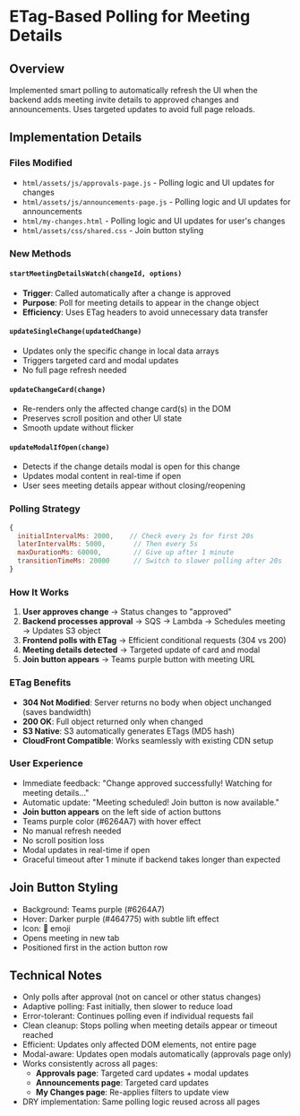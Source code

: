 # ETag-Based Polling for Meeting Details

## Overview
Implemented smart polling to automatically refresh the UI when the backend adds meeting invite details to approved changes and announcements. Uses targeted updates to avoid full page reloads.

## Implementation Details

### Files Modified
- `html/assets/js/approvals-page.js` - Polling logic and UI updates for changes
- `html/assets/js/announcements-page.js` - Polling logic and UI updates for announcements
- `html/my-changes.html` - Polling logic and UI updates for user's changes
- `html/assets/css/shared.css` - Join button styling

### New Methods

#### `startMeetingDetailsWatch(changeId, options)`
- **Trigger**: Called automatically after a change is approved
- **Purpose**: Poll for meeting details to appear in the change object
- **Efficiency**: Uses ETag headers to avoid unnecessary data transfer

#### `updateSingleChange(updatedChange)`
- Updates only the specific change in local data arrays
- Triggers targeted card and modal updates
- No full page refresh needed

#### `updateChangeCard(change)`
- Re-renders only the affected change card(s) in the DOM
- Preserves scroll position and other UI state
- Smooth update without flicker

#### `updateModalIfOpen(change)`
- Detects if the change details modal is open for this change
- Updates modal content in real-time if open
- User sees meeting details appear without closing/reopening

### Polling Strategy
```javascript
{
  initialIntervalMs: 2000,    // Check every 2s for first 20s
  laterIntervalMs: 5000,       // Then every 5s
  maxDurationMs: 60000,        // Give up after 1 minute
  transitionTimeMs: 20000      // Switch to slower polling after 20s
}
```

### How It Works

1. **User approves change** → Status changes to "approved"
2. **Backend processes approval** → SQS → Lambda → Schedules meeting → Updates S3 object
3. **Frontend polls with ETag** → Efficient conditional requests (304 vs 200)
4. **Meeting details detected** → Targeted update of card and modal
5. **Join button appears** → Teams purple button with meeting URL

### ETag Benefits
- **304 Not Modified**: Server returns no body when object unchanged (saves bandwidth)
- **200 OK**: Full object returned only when changed
- **S3 Native**: S3 automatically generates ETags (MD5 hash)
- **CloudFront Compatible**: Works seamlessly with existing CDN setup

### User Experience
- Immediate feedback: "Change approved successfully! Watching for meeting details..."
- Automatic update: "Meeting scheduled! Join button is now available."
- **Join button appears** on the left side of action buttons
- Teams purple color (#6264A7) with hover effect
- No manual refresh needed
- No scroll position loss
- Modal updates in real-time if open
- Graceful timeout after 1 minute if backend takes longer than expected

## Join Button Styling
- Background: Teams purple (#6264A7)
- Hover: Darker purple (#464775) with subtle lift effect
- Icon: 🎥 emoji
- Opens meeting in new tab
- Positioned first in the action button row

## Technical Notes
- Only polls after approval (not on cancel or other status changes)
- Adaptive polling: Fast initially, then slower to reduce load
- Error-tolerant: Continues polling even if individual requests fail
- Clean cleanup: Stops polling when meeting details appear or timeout reached
- Efficient: Updates only affected DOM elements, not entire page
- Modal-aware: Updates open modals automatically (approvals page only)
- Works consistently across all pages:
  - **Approvals page**: Targeted card updates + modal updates
  - **Announcements page**: Targeted card updates
  - **My Changes page**: Re-applies filters to update view
- DRY implementation: Same polling logic reused across all pages
